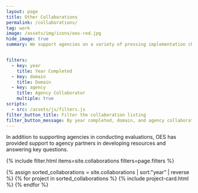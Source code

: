 ```yaml
---
layout: page
title: Other Collaborations
permalink: /collaborations/
tag: work
image: /assets/img/icons/oes-red.jpg
hide_image: true
summary: We support agencies on a variety of pressing implementation challenges.


filters:
  - key: year
    title: Year Completed
  - key: domain
    title: Domain
  - key: agency
    title: Agency Collaborator
    multiple: true
scripts:
  - src: /assets/js/filters.js
filter_button_title: Filter the collaboration listing
filter_button_message: By year completed, domain, and agency collaborator
---
```


<p>In addition to supporting agencies in conducting evaluations, OES has provided support to agency partners in developing resources and answering key questions. </p>

{% include filter.html items=site.collaborations filters=page.filters %}
<div class="margin-top-4">
  <div class="grid-row grid-gap">
    {% assign sorted_collaborations = site.collaborations | sort:"year" | reverse %}
    {% for project in sorted_collaborations %}
      {% include project-card.html %}
    {% endfor %}
  </div>
</div>
